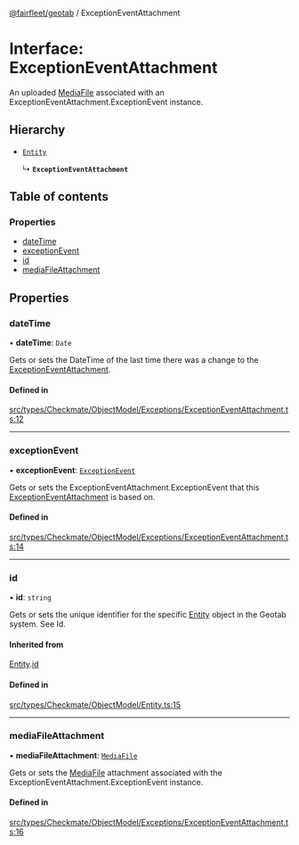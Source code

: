 [@fairfleet/geotab](../README.md) / ExceptionEventAttachment

# Interface: ExceptionEventAttachment

An uploaded [MediaFile](MediaFile.md) associated with an ExceptionEventAttachment.ExceptionEvent instance.

## Hierarchy

- [`Entity`](Entity.md)

  ↳ **`ExceptionEventAttachment`**

## Table of contents

### Properties

- [dateTime](ExceptionEventAttachment.md#datetime)
- [exceptionEvent](ExceptionEventAttachment.md#exceptionevent)
- [id](ExceptionEventAttachment.md#id)
- [mediaFileAttachment](ExceptionEventAttachment.md#mediafileattachment)

## Properties

### dateTime

• **dateTime**: `Date`

Gets or sets the DateTime of the last time there was a change to the [ExceptionEventAttachment](ExceptionEventAttachment.md).

#### Defined in

[src/types/Checkmate/ObjectModel/Exceptions/ExceptionEventAttachment.ts:12](https://github.com/fairfleet/geotab/blob/b682f10/src/types/Checkmate/ObjectModel/Exceptions/ExceptionEventAttachment.ts#L12)

___

### exceptionEvent

• **exceptionEvent**: [`ExceptionEvent`](ExceptionEvent.md)

Gets or sets the ExceptionEventAttachment.ExceptionEvent that this [ExceptionEventAttachment](ExceptionEventAttachment.md) is based on.

#### Defined in

[src/types/Checkmate/ObjectModel/Exceptions/ExceptionEventAttachment.ts:14](https://github.com/fairfleet/geotab/blob/b682f10/src/types/Checkmate/ObjectModel/Exceptions/ExceptionEventAttachment.ts#L14)

___

### id

• **id**: `string`

Gets or sets the unique identifier for the specific [Entity](Entity.md) object in the Geotab system. See Id.

#### Inherited from

[Entity](Entity.md).[id](Entity.md#id)

#### Defined in

[src/types/Checkmate/ObjectModel/Entity.ts:15](https://github.com/fairfleet/geotab/blob/b682f10/src/types/Checkmate/ObjectModel/Entity.ts#L15)

___

### mediaFileAttachment

• **mediaFileAttachment**: [`MediaFile`](MediaFile.md)

Gets or sets the [MediaFile](MediaFile.md) attachment associated with the ExceptionEventAttachment.ExceptionEvent instance.

#### Defined in

[src/types/Checkmate/ObjectModel/Exceptions/ExceptionEventAttachment.ts:16](https://github.com/fairfleet/geotab/blob/b682f10/src/types/Checkmate/ObjectModel/Exceptions/ExceptionEventAttachment.ts#L16)
